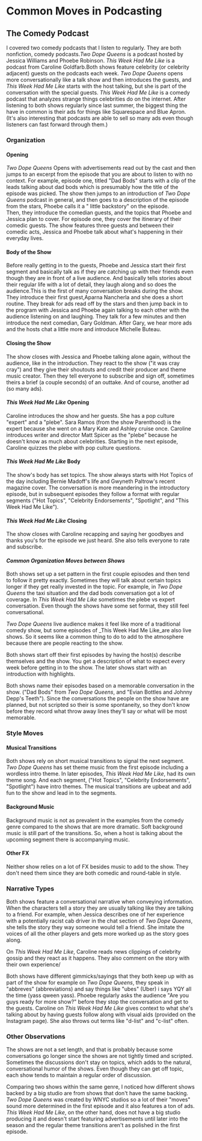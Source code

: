 # Common Moves in Podcasting

## The Comedy Podcast
I covered two comedy podcasts that I listen to regularly. They are both nonfiction, comedy podcasts._Two Dope Queens_ is a podcast hosted by Jessica Williams and Phoebe Robinson. _This Week Had Me Like_ is a podcast from Caroline Goldfarb.Both shows feature celebrity (or celebrity adjacent) guests on the podcasts each week. _Two Dope Queens_ opens more conversationally like a talk show and then introduces the guests, and _This Week Had Me Like_ starts with the host talking, but she is part of the conversation with the special guests. _This Week Had Me Like_ is a comedy podcast that analyzes strange things celebrities do on the internet. After listening to both shows regularly since last summer, the biggest thing the have in common is their ads for things like Squarespace and Blue Apron. (It's also interesting that podcasts are able to sell so many ads even though listeners can fast forward through them.)

### Organization
#### Opening  
_Two Dope Queens_ Opens with advertisements read out by the cast and then jumps to an excerpt from the episode that you are about to listen to with no context. For example, episode one, titled "Dad Bods" starts with a clip of the leads talking about dad bods which is presumably how the title of the episode was picked. The show then jumps to an introduction of _Two Dope Queens_ podcast in general, and then goes to a description of the episode from the stars, Phoebe calls it a " little backstory" on the episode.  
Then, they introduce the comedian guests, and the topics that Phoebe and Jessica plan to cover. For episode one, they cover the itinerary of their comedic guests. The show features three guests and between their comedic acts, Jessica and Phoebe talk about what's happening in their everyday lives.   

#### Body of the Show
Before really getting in to the guests, Phoebe and Jessica start their first segment and basically talk as if they are catching up with their friends even though they are in front of a live audience. And basically tells stories about their regular life with a lot of detail, they laugh along and so does the audience.This is the first of many conversation breaks during the show. They introduce their first guest,Aparna Nancherla and she does a short routine. They break for ads read off by the stars and then jump back in to the program with Jessica and Phoebe again talking to each other with the audience listening on and laughing. They talk for a few minutes and then introduce the next comedian, Gary Goldman. After Gary, we hear more ads and the hosts chat a little more and introduce Michelle Buteau.

#### Closing the Show
The show closes with Jessica and Phoebe talking alone again, without the audience, like in the introduction. They react to the show ("it was cray cray") and they give their shoutouts and credit their producer and theme music creator. Then they tell everyone to subscribe and sign off, sometimes theirs a brief (a couple seconds) of an outtake. And of course, another ad (so many ads).

#### _This Week Had Me Like_ Opening
Caroline introduces the show and her guests. She has a pop culture "expert" and a "plebe". Sara Ramos (from the show Parenthood) is the expert because she went on a Mary Kate and Ashley cruise once. Caroline introduces writer and director Matt Spicer as the "plebe" because he doesn't know as much about celebrities. Starting in the next episode, Caroline quizzes the plebe with pop culture questions.

#### _This Week Had Me Like_ Body
The show's body has set topics. The show always starts with Hot Topics of the day including Bernie Madoff's life and Gwyneth Paltrow's recent magazine cover. The conversation is more meandering in the introductory episode, but in subsequent episodes they follow a format with regular segments ("Hot Topics", "Celebrity Endorsements", "Spotlight", and "This Week Had Me Like").

#### _This Week Had Me Like_ Closing
The show closes with Caroline recapping and saying her goodbyes and thanks you's for the episode we just heard. She also tells everyone to rate and subscribe.

#### _Common Organization Moves between Shows_
Both shows set up a set pattern in the first couple episodes and then tend to follow it pretty exactly. Sometimes they will talk about certain topics longer if they get really invested in the topic. For example, in _Two Dope Queens_ the taxi situation and the dad bods conversation got a lot of coverage. In _This Week Had Me Like_ sometimes the plebe vs expert conversation. Even though the shows have some set format, they still feel conversational.

_Two Dope Queens_ live audience makes it feel like more of a traditional comedy show, but some episodes of _This Week Had Me Like_are also live shows. So it seems like a common thing to do to add to the atmosphere because there are people reacting to the show.

Both shows start off their first episodes by having the host(s) describe themselves and the show. You get a description of what to expect every week before getting in to the show. The later shows start with an introduction with highlights.

Both shows name their episodes based on a memorable conversation in the show. ("Dad Bods" from _Two Dope Queens_, and "Evian Bottles and Johnny Depp's Teeth"). Since the conversations the people on the show have are planned, but not scripted so their is some spontaneity, so they don't know before they record what throw away lines they'll say or what will be most memorable.

### Style Moves

#### Musical Transitions
Both shows rely on short musical transitions to signal the next segment. _Two Dope Queens_ has set theme music from the first episode including a wordless intro theme. In later episodes, _This Week Had Me Like_, had its own theme song. And each segment, ("Hot Topics", "Celebrity Endorsements", "Spotlight") have intro themes. The musical transitions are upbeat and add fun to the show and lead in to the segments.

#### Background Music

Background music is not as prevalent in the examples from the comedy genre compared to the shows that are more dramatic. Soft background music is still part of the transitions. So, when a host is talking about the upcoming segment there is accompanying music.

#### Other FX

Neither show relies on a lot of FX besides music to add to the show. They don't need them since they are both comedic and round-table in style.

### Narrative Types  
Both shows feature a conversational narrative when conveying information. When the characters tell a story they are usually talking like they are talking to a friend. For example, when Jessica describes one of her experience with a potentially racist cab driver in the chat section of _Two Dope Queens_, she tells the story they way someone would tell a friend. She imitate the voices of all the other players and gets more worked up as the story goes along.

On _This Week Had Me Like_, Caroline reads news clippings of celebrity gossip and they react as it happens. They also comment on the story with their own experience/

Both shows have different gimmicks/sayings that they both keep up with as part of the show for example on _Two Dope Queens_, they speak in "abbreves" (abbreviations) and say things like "ubes" (Uber) i says YQY all the time (yass qween yass). Phoebe regularly asks the audience "Are you guys ready for more show?" before they stop the conversation and get to the guests. Caroline on _This Week Had Me Like_ gives context to what she's talking about by having guests follow along with visual aids (provided on the Instagram page). She also throws out terms like "d-list" and "c-list" often.

### Other Observations
 The shows are not a set length, and that is probably because some conversations go longer since the shows are not tightly timed and scripted. Sometimes the discussions don't stay on topics, which adds to the natural, conversational humor of the shows. Even though they can get off topic, each show tends to maintain a regular order of discussion.

Comparing two shows within the same genre, I noticed how different shows backed by a big studio are from shows that don't have the same backing. _Two Dope Queens_ was created by WNYC studios so a lot of their "moves" sound more determined in the first episode and it also features a ton of ads. _This Week Had Me Like_, on the other hand, does not have a big studio producing it and doesn't start featuring advertisements until later into the season and the regular theme transitions aren't as polished in the first episode.
